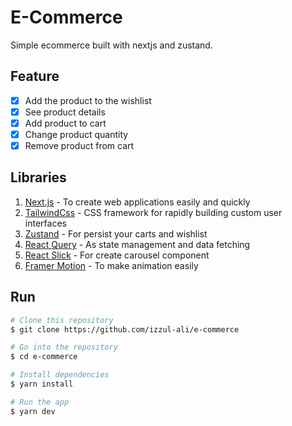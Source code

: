 # E-Commerce

Simple ecommerce built with nextjs and zustand.

## Feature
- [x] Add the product to the wishlist
- [x] See product details
- [x] Add product to cart
- [x] Change product quantity
- [x] Remove product from cart

## Libraries

1. [Next.js](https://nextjs.org) - To create web applications easily and quickly
2. [TailwindCss](https://tailwindcss.com) - CSS framework for rapidly building custom user interfaces
3. [Zustand](https://github.com/pmndrs/zustand) - For persist your carts and wishlist
4. [React Query](https://tanstack.com/query/v4) - As state management and data fetching
5. [React Slick](https://react-slick.neostack.com/) - For create carousel component
6. [Framer Motion](https://www.framer.com/motion/) - To make animation easily 

## Run

```bash
# Clone this repository
$ git clone https://github.com/izzul-ali/e-commerce

# Go into the repository
$ cd e-commerce

# Install dependencies
$ yarn install

# Run the app
$ yarn dev
```
